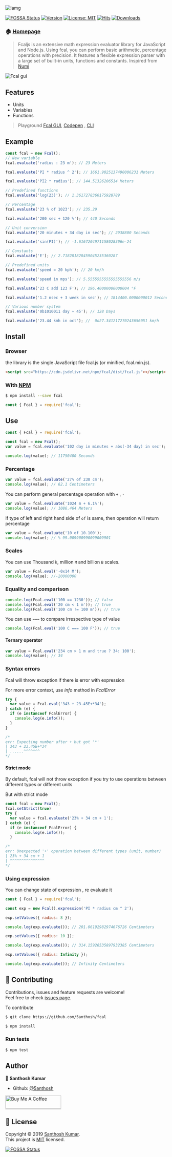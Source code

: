 ![iamg](https://raw.githubusercontent.com/5anthosh/fcal/assets/logo.png)

[![FOSSA Status](https://app.fossa.io/api/projects/git%2Bgithub.com%2F5anthosh%2Ffcal.svg?type=shield)](https://app.fossa.io/projects/git%2Bgithub.com%2F5anthosh%2Ffcal?ref=badge_shield)
[![Version](https://badgen.net/npm/v/fcal)](https://www.npmjs.com/package/fcal)
[![License: MIT](https://badgen.net/npm/license/fcal)](https://github.com/5anthosh/fcal/blob/master/LICENSE)
[![Hits](https://data.jsdelivr.com/v1/package/npm/fcal/badge)](https://www.jsdelivr.com/package/npm/fcal)
[![Downloads](https://badgen.net/npm/dt/fcal)](https://www.npmjs.com/package/fcal)

### 🏠 [Homepage](https://github.com/5anthosh/fcal/wiki)

> Fcaljs is an extensive math expression evaluator library for JavaScript and Node.js.
> Using fcal, you can perform basic arithmetic, percentage operations with precision.
> It features a flexible expression parser with a large set of built-in units, functions and constants.
> Inspired from [Numi](https://numi.app)

![Fcal gui](https://raw.githubusercontent.com/5anthosh/fcal/assets/fcal.png)

## Features

- Units
- Variables
- Functions

> Playground [Fcal GUI](https://github.com/5anthosh/fcal-gui), [Codepen](https://codepen.io/5anthosh/full/XWWdyMg) , [CLI](https://github.com/5anthosh/fcal-cli)

## Example

```js
const fcal = new Fcal();
// New variable
fcal.evaluate('radius : 23 m'); // 23 Meters

fcal.evaluate('PI * radius ^ 2'); // 1661.9025137490006231 Meters

fcal.evaluate('PI2 * radius'); // 144.51326206514 Meters

// Predefined functions
fcal.evaluate('log(23)'); // 1.3617278360175928789

// Percentage
fcal.evaluate('23 % of 1023'); // 235.29

fcal.evaluate('200 sec + 120 %'); // 440 Seconds

// Unit conversion
fcal.evaluate('20 minutes + 34 day in sec'); // 2938800 Seconds

fcal.evaluate('sin(PI)'); // -1.6167204971158028306e-24

// Constants
fcal.evaluate('E'); // 2.718281828459045235360287

// Predefined units
fcal.evaluate('speed = 20 kph'); // 20 km/h

fcal.evaluate('speed in mps'); // 5.5555555555555555556 m/s

fcal.evaluate('23 C add 123 F'); // 196.40000000000004 °F

fcal.evaluate('1.2 nsec + 3 week in sec'); // 1814400.0000000012 Seconds

// Various number system
fcal.evaluate('0b1010011 day + 45'); // 128 Days

fcal.evaluate('23.44 kmh in oct'); //  0o27.341217270243656051 km/h
```

## Install

### Browser

the library is the single JavaScript file fcal.js (or minified, fcal.min.js).

```html
<script src="https://cdn.jsdelivr.net/npm/fcal/dist/fcal.js"></script>
```

### With [NPM](https://www.npmjs.com/)

```sh
$ npm install --save fcal
```

```js
const { Fcal } = require('fcal');
```

## Use

```js
const { Fcal } = require('fcal');

const fcal = new Fcal();
var value = fcal.evaluate('102 day in minutes + abs(-34 day) in sec');

console.log(value); // 11750400 Seconds
```

### Percentage

```js
var value = fcal.evaluate('27% of 230 cm');
console.log(value); // 62.1 Centimeters
```

You can perform general percentage operation with `+` , `-`

```js
var value = fcal.evaluate('1024 m + 6.1%');
console.log(value); // 1086.464 Meters
```

If type of left and right hand side of `of` is same, then operation will return percentage

```js
var value = fcal.evaluate('10 of 10.100');
console.log(value); // % 99.009900990099009901
```

### Scales

You can use Thousand `k`, million `M` and billion `B` scales.

```js
var value = Fcal.eval('-0x14 M');
console.log(value); //-20000000
```

### Equality and comparison

```js
console.log(Fcal.eval('100 == 1230')); // false
console.log(Fcal.eval('20 cm < 1 m')); // true
console.log(Fcal.eval('100 cm != 100 m')); // true
```

You can use `===` to compare irrespective type of value

```js
console.log(Fcal.eval('100 C === 100 F')); // true
```

#### Ternary operator

```js
var value = Fcal.eval('234 cm > 1 m and true ? 34: 100');
console.log(value); // 34
```

### Syntax errors

Fcal will throw exception if there is error with expression

For more error context, use _info_ method in _FcalError_

```js
try {
  var value = Fcal.eval('343 + 23.45E+*34');
} catch (e) {
  if (e instanceof FcalError) {
    console.log(e.info());
  }
}

/*
err: Expecting number after + but got '*'
| 343 + 23.45E+*34
| ......^^^^^^^
*/
```

#### Strict mode

By default, fcal will not throw exception if you try to use operations between different types or different units

But with strict mode

```js
const fcal = new Fcal();
fcal.setStrict(true)
try {
  var value = fcal.evaluate('23% + 34 cm + 1');
} catch (e) {
  if (e instanceof FcalError) {
    console.log(e.info());
  }

/*
err: Unexpected '+' operation between different types (unit, number)
| 23% + 34 cm + 1
| ^^^^^^^^^^^^^^^
*/
```

### Using expression

You can change state of expression , re evaluate it

```js
const { Fcal } = require('fcal');

const exp = new Fcal().expression('PI * radius cm ^ 2');

exp.setValues({ radius: 8 });

console.log(exp.evaluate()); // 201.06192982974676726 Centimeters

exp.setValues({ radius: 10 });

console.log(exp.evaluate()); // 314.15926535897932385 Centimeters

exp.setValues({ radius: Infinity });

console.log(exp.evaluate()); // Infinity Centimeters
```

## 🤝 Contributing

Contributions, issues and feature requests are welcome!<br />Feel free to check [issues page](https://github.com/5anthosh/fcal/issues).

To contribute

```sh
$ git clone https://github.com/5anthosh/fcal
```

```sh
$ npm install
```

### Run tests

```sh
$ npm test
```

## Author

👤 **Santhosh Kumar**

- Github: [@5anthosh](https://github.com/5anthosh)

<a href="https://www.buymeacoffee.com/5anthosh" target="_blank"><img src="https://www.buymeacoffee.com/assets/img/custom_images/orange_img.png" alt="Buy Me A Coffee" style="height: 41px !important;width: 174px !important;box-shadow: 0px 3px 2px 0px rgba(190, 190, 190, 0.5) !important;-webkit-box-shadow: 0px 3px 2px 0px rgba(190, 190, 190, 0.5) !important;" ></a>

## 📝 License

Copyright © 2019 [Santhosh Kumar](https://github.com/5anthosh).<br />
This project is [MIT](https://github.com/5anthosh/fcal/blob/master/LICENSE) licensed.

[![FOSSA Status](https://app.fossa.io/api/projects/git%2Bgithub.com%2F5anthosh%2Ffcal.svg?type=large)](https://app.fossa.io/projects/git%2Bgithub.com%2F5anthosh%2Ffcal?ref=badge_large)
